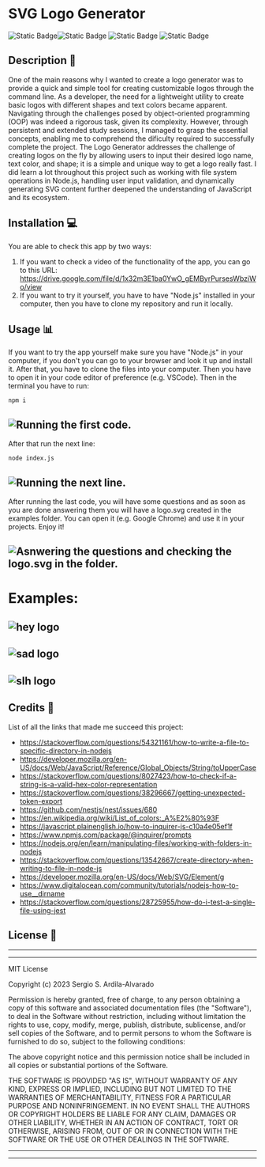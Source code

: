 # SVG Logo Generator
![Static Badge](https://img.shields.io/badge/JavaScript-F7DF1E?style=for-the-badge&logo=javascript&labelColor=black)![Static Badge](https://img.shields.io/badge/Node.js-%23339933?style=for-the-badge&logo=node.js&labelColor=black)
![Static Badge](https://img.shields.io/badge/JEST%20-%20%23C21325?style=for-the-badge&logo=jest&logoColor=%23C21325&labelColor=black)
![Static Badge](https://img.shields.io/badge/MIT-%2316A5F3?style=for-the-badge&label=License)

## Description  :bookmark_tabs:
One of the main reasons why I wanted to create a logo generator was to provide a quick and simple tool for creating customizable logos through the command line. As a developer, the need for a lightweight utility to create basic logos with different shapes and text colors became apparent. Navigating through the challenges posed by object-oriented programming (OOP) was indeed a rigorous task, given its complexity. However, through persistent and extended study sessions, I managed to grasp the essential concepts, enabling me to comprehend the dificulty required to successfully complete the project. The Logo Generator addresses the challenge of creating logos on the fly by allowing users to input their desired logo name, text color, and shape; it is a simple and unique way to get a logo really fast. I did learn a lot throughout this project such as working with file system operations in Node.js, handling user input validation, and dynamically generating SVG content further deepened the understanding of JavaScript and its ecosystem.

## Installation :computer:

You are able to check this app by two ways:

 1. If you want to check a video of the functionality of the app, you can go to this URL: https://drive.google.com/file/d/1x32m3E1ba0YwO_gEMByrPursesWbziWo/view 
 2. If you want to try it yourself, you have to have "Node.js" installed in your computer, then you have to clone my repository and run it locally.

## Usage :bar_chart:

If you want to try the app yourself make sure you have "Node.js" in your computer, if you don't you can go to your browser and look it up and install it. After that, you have to clone the files into your computer. Then you have to open it in your code editor of preference (e.g. VSCode). Then in the terminal you have to run:
    
    npm i

 
 ![Running the first code.](images/screen1.png)
 ---
After that run the next line:

    node index.js

 ![Running the next line.](images/screen2.png)
 ---
After running the last code, you will have some questions and as soon as you are done answering them you will have a logo.svg created in the examples folder. You can open it (e.g. Google Chrome) and use it in your projects. Enjoy it!

 ![Asnwering the questions and checking the logo.svg in the folder.](images/screen3.png)
 ---
# Examples:

![hey logo](examples/HEY.svg)
 ---
![sad logo](examples/SAD.svg)
 ---
![slh logo](examples/SLH.svg)
 ---

## Credits :email:

List of all the links that made me succeed this project:
- https://stackoverflow.com/questions/54321161/how-to-write-a-file-to-specific-directory-in-nodejs
- https://developer.mozilla.org/en-US/docs/Web/JavaScript/Reference/Global_Objects/String/toUpperCase
- https://stackoverflow.com/questions/8027423/how-to-check-if-a-string-is-a-valid-hex-color-representation
- https://stackoverflow.com/questions/38296667/getting-unexpected-token-export 
- https://github.com/nestjs/nest/issues/680
- https://en.wikipedia.org/wiki/List_of_colors:_A%E2%80%93F
- https://javascript.plainenglish.io/how-to-inquirer-js-c10a4e05ef1f
- https://www.npmjs.com/package/@inquirer/prompts
- https://nodejs.org/en/learn/manipulating-files/working-with-folders-in-nodejs
- https://stackoverflow.com/questions/13542667/create-directory-when-writing-to-file-in-node-js
- https://developer.mozilla.org/en-US/docs/Web/SVG/Element/g
- https://www.digitalocean.com/community/tutorials/nodejs-how-to-use__dirname
- https://stackoverflow.com/questions/28725955/how-do-i-test-a-single-file-using-jest

## License :memo:
---
---
MIT License

Copyright (c) 2023 Sergio S. Ardila-Alvarado

Permission is hereby granted, free of charge, to any person obtaining a copy
of this software and associated documentation files (the "Software"), to deal
in the Software without restriction, including without limitation the rights
to use, copy, modify, merge, publish, distribute, sublicense, and/or sell
copies of the Software, and to permit persons to whom the Software is
furnished to do so, subject to the following conditions:

The above copyright notice and this permission notice shall be included in all
copies or substantial portions of the Software.

THE SOFTWARE IS PROVIDED "AS IS", WITHOUT WARRANTY OF ANY KIND, EXPRESS OR
IMPLIED, INCLUDING BUT NOT LIMITED TO THE WARRANTIES OF MERCHANTABILITY,
FITNESS FOR A PARTICULAR PURPOSE AND NONINFRINGEMENT. IN NO EVENT SHALL THE
AUTHORS OR COPYRIGHT HOLDERS BE LIABLE FOR ANY CLAIM, DAMAGES OR OTHER
LIABILITY, WHETHER IN AN ACTION OF CONTRACT, TORT OR OTHERWISE, ARISING FROM,
OUT OF OR IN CONNECTION WITH THE SOFTWARE OR THE USE OR OTHER DEALINGS IN THE
SOFTWARE.

---
---
